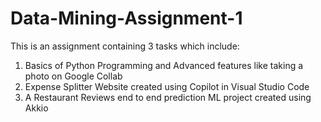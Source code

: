 # Data-Mining-Assignment-1

This is an assignment containing 3 tasks which include:
1) Basics of Python Programming and Advanced features like taking a photo on Google Collab
2) Expense Splitter Website created using Copilot in Visual Studio Code
3) A Restaurant Reviews end to end prediction ML project created using Akkio
